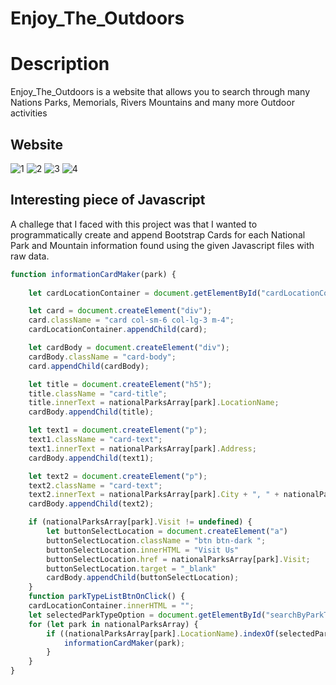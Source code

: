 # Enjoy_The_Outdoors
# Description

Enjoy_The_Outdoors is a website that allows you to search through many Nations Parks, Memorials, Rivers
Mountains and many more Outdoor activities


## Website
![1](https://user-images.githubusercontent.com/90363619/203221278-f06052c5-c9e5-46c4-9068-d4448eee42a4.jpg)
![2](https://user-images.githubusercontent.com/90363619/203221293-d3361bd5-25ab-452b-bc44-7156d3a9b426.jpg)
![3](https://user-images.githubusercontent.com/90363619/203221298-4e416b91-dc23-463c-a83e-bafff9bfe1fe.jpg)
![4](https://user-images.githubusercontent.com/90363619/203221310-be4956af-3fb8-4ada-bce6-6c6cfedff4d9.jpg)

## Interesting piece of Javascript

A challege that I faced with this project was that I wanted to programmatically create and 
append Bootstrap Cards for each National Park and Mountain information found using the given
Javascript files with raw data.
```javascript
function informationCardMaker(park) {
    
    let cardLocationContainer = document.getElementById("cardLocationContainer");

    let card = document.createElement("div");
    card.className = "card col-sm-6 col-lg-3 m-4";
    cardLocationContainer.appendChild(card);

    let cardBody = document.createElement("div");
    cardBody.className = "card-body";
    card.appendChild(cardBody);

    let title = document.createElement("h5");
    title.className = "card-title";
    title.innerText = nationalParksArray[park].LocationName;
    cardBody.appendChild(title);

    let text1 = document.createElement("p");
    text1.className = "card-text";
    text1.innerText = nationalParksArray[park].Address;
    cardBody.appendChild(text1);

    let text2 = document.createElement("p");
    text2.className = "card-text";
    text2.innerText = nationalParksArray[park].City + ", " + nationalParksArray[park].State + " " + nationalParksArray[park].ZipCode;
    cardBody.appendChild(text2);

    if (nationalParksArray[park].Visit != undefined) {
        let buttonSelectLocation = document.createElement("a")
        buttonSelectLocation.className = "btn btn-dark ";
        buttonSelectLocation.innerHTML = "Visit Us"
        buttonSelectLocation.href = nationalParksArray[park].Visit;
        buttonSelectLocation.target = "_blank"
        cardBody.appendChild(buttonSelectLocation);
    }
    function parkTypeListBtnOnClick() {
    cardLocationContainer.innerHTML = "";
    let selectedParkTypeOption = document.getElementById("searchByParkTypeList").value;
    for (let park in nationalParksArray) {
        if ((nationalParksArray[park].LocationName).indexOf(selectedParkTypeOption) != -1) {
            informationCardMaker(park);
        }
    }
}




